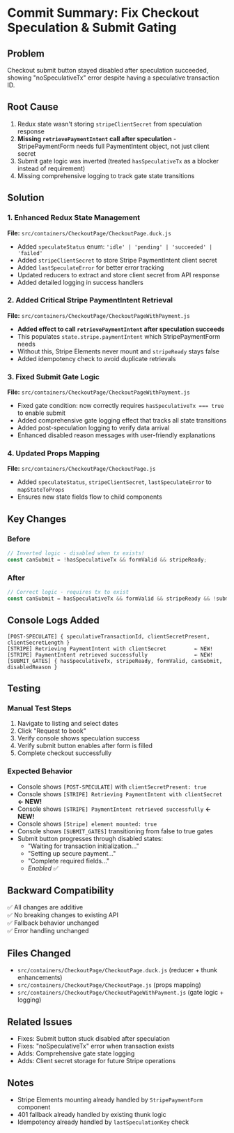# Commit Summary: Fix Checkout Speculation & Submit Gating

## Problem
Checkout submit button stayed disabled after speculation succeeded, showing "noSpeculativeTx" error despite having a speculative transaction ID.

## Root Cause
1. Redux state wasn't storing `stripeClientSecret` from speculation response
2. **Missing `retrievePaymentIntent` call after speculation** - StripePaymentForm needs full PaymentIntent object, not just client secret
3. Submit gate logic was inverted (treated `hasSpeculativeTx` as a blocker instead of requirement)
4. Missing comprehensive logging to track gate state transitions

## Solution

### 1. Enhanced Redux State Management
**File:** `src/containers/CheckoutPage/CheckoutPage.duck.js`

- Added `speculateStatus` enum: `'idle' | 'pending' | 'succeeded' | 'failed'`
- Added `stripeClientSecret` to store Stripe PaymentIntent client secret
- Added `lastSpeculateError` for better error tracking
- Updated reducers to extract and store client secret from API response
- Added detailed logging in success handlers

### 2. Added Critical Stripe PaymentIntent Retrieval
**File:** `src/containers/CheckoutPage/CheckoutPageWithPayment.js`

- **Added effect to call `retrievePaymentIntent` after speculation succeeds**
- This populates `state.stripe.paymentIntent` which StripePaymentForm needs
- Without this, Stripe Elements never mount and `stripeReady` stays false
- Added idempotency check to avoid duplicate retrievals

### 3. Fixed Submit Gate Logic
**File:** `src/containers/CheckoutPage/CheckoutPageWithPayment.js`

- Fixed gate condition: now correctly requires `hasSpeculativeTx === true` to enable submit
- Added comprehensive gate logging effect that tracks all state transitions
- Added post-speculation logging to verify data arrival
- Enhanced disabled reason messages with user-friendly explanations

### 4. Updated Props Mapping
**File:** `src/containers/CheckoutPage/CheckoutPage.js`

- Added `speculateStatus`, `stripeClientSecret`, `lastSpeculateError` to `mapStateToProps`
- Ensures new state fields flow to child components

## Key Changes

### Before
```javascript
// Inverted logic - disabled when tx exists!
const canSubmit = !hasSpeculativeTx && formValid && stripeReady;
```

### After
```javascript
// Correct logic - requires tx to exist
const canSubmit = hasSpeculativeTx && formValid && stripeReady && !submitting;
```

## Console Logs Added

```
[POST-SPECULATE] { speculativeTransactionId, clientSecretPresent, clientSecretLength }
[STRIPE] Retrieving PaymentIntent with clientSecret         ← NEW!
[STRIPE] PaymentIntent retrieved successfully               ← NEW!
[SUBMIT_GATES] { hasSpeculativeTx, stripeReady, formValid, canSubmit, disabledReason }
```

## Testing

### Manual Test Steps
1. Navigate to listing and select dates
2. Click "Request to book"
3. Verify console shows speculation success
4. Verify submit button enables after form is filled
5. Complete checkout successfully

### Expected Behavior
- Console shows `[POST-SPECULATE]` with `clientSecretPresent: true`
- Console shows `[STRIPE] Retrieving PaymentIntent with clientSecret` **← NEW!**
- Console shows `[STRIPE] PaymentIntent retrieved successfully` **← NEW!**
- Console shows `[Stripe] element mounted: true`
- Console shows `[SUBMIT_GATES]` transitioning from false to true gates
- Submit button progresses through disabled states:
  - "Waiting for transaction initialization…"
  - "Setting up secure payment…"
  - "Complete required fields…"
  - *Enabled* ✅

## Backward Compatibility
✅ All changes are additive  
✅ No breaking changes to existing API  
✅ Fallback behavior unchanged  
✅ Error handling unchanged  

## Files Changed
- `src/containers/CheckoutPage/CheckoutPage.duck.js` (reducer + thunk enhancements)
- `src/containers/CheckoutPage/CheckoutPage.js` (props mapping)
- `src/containers/CheckoutPage/CheckoutPageWithPayment.js` (gate logic + logging)

## Related Issues
- Fixes: Submit button stuck disabled after speculation
- Fixes: "noSpeculativeTx" error when transaction exists
- Adds: Comprehensive gate state logging
- Adds: Client secret storage for future Stripe operations

## Notes
- Stripe Elements mounting already handled by `StripePaymentForm` component
- 401 fallback already handled by existing thunk logic
- Idempotency already handled by `lastSpeculationKey` check

